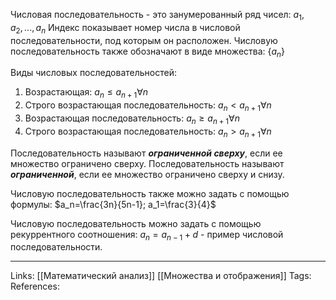 Числовая последовательность - это занумерованный ряд чисел: $a_1, a_2, ..., a_n$
Индекс показывает номер числа в числовой последовательности, под которым он расположен. Числовую последовательность также обозначают в виде множества: $\{a_n\}$ 

Виды числовых последовательностей:
1. Возрастающая: $a_n \le a_{n+1} \forall n$
2. Строго возрастающая последовательность: $a_n < a_{n+1} \forall n$
3. Возрастающая последовательность: $a_n \ge a_{n+1} \forall n$
4. Строго возрастающая последовательность: $a_n > a_{n+1} \forall n$

Последовательность называют ***ограниченной сверху***, если ее множество ограничено сверху. Последовательность называют ***ограниченной***, если ее множество ограничено сверху и снизу.

Числовую последовательность также можно задать с помощью формулы:
$a_n=\frac{3n}{5n-1}; a_1=\frac{3}{4}$

Числовую последовательность можно задать с помощью рекуррентного соотношения:
$a_n=a_{n-1}+d$ - пример числовой последовательности. 
___
Links: [[Математический анализ]] [[Множества и отображения]]
Tags: 
References: 